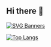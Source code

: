 ## Hi there 👋

[![SVG Banners](https://svg-banners.vercel.app/api?type=typeWriter&text1=Nuppy%20Dev%20👨‍💻&width=800&height=200)](https://github.com/Akshay090/svg-banners)

[![Top Langs](https://github-readme-stats.vercel.app/api/top-langs/?username=NuppyDev)](https://github.com/anuraghazra/github-readme-stats)
